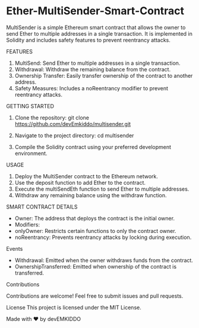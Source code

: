 # Ether-MultiSender-Smart-Contract
MultiSender is a simple Ethereum smart contract that allows the owner to send Ether to multiple addresses in a single transaction. It is implemented in Solidity and includes safety features to prevent reentrancy attacks.

FEATURES

1. MultiSend: Send Ether to multiple addresses in a single transaction.
2. Withdrawal: Withdraw the remaining balance from the contract.
3. Ownership Transfer: Easily transfer ownership of the contract to another address.
4. Safety Measures: Includes a noReentrancy modifier to prevent reentrancy attacks.

GETTING STARTED

1. Clone the repository:
git clone https://github.com/devEmkiddo/multisender.git

2. Navigate to the project directory:
 cd multisender

4. Compile the Solidity contract using your preferred development environment.


USAGE

1. Deploy the MultiSender contract to the Ethereum network.
2. Use the deposit function to add Ether to the contract.
3. Execute the multiSendEth function to send Ether to multiple addresses.
4. Withdraw any remaining balance using the withdraw function.
   
SMART CONTRACT DETAILS

- Owner: The address that deploys the contract is the initial owner.
- Modifiers:
- onlyOwner: Restricts certain functions to only the contract owner.
- noReentrancy: Prevents reentrancy attacks by locking during execution.

Events

- Withdrawal: Emitted when the owner withdraws funds from the contract.
- OwnershipTransferred: Emitted when ownership of the contract is transferred.

 Contributions
 
   Contributions are welcome! Feel free to submit issues and pull requests.

License
This project is licensed under the MIT License.

Made with ❤️ by devEMKIDDO

